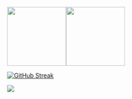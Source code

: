 [<img align="" height="137px" src="https://github-readme-stats.vercel.app/api?username=Waynenet&hide_title=true&hide_border=true&show_icons=true&include_all_commits=true&line_height=21&bg_color=0,EC6C6C,FFD479,FFFC79,73FA79&theme=graywhite&locale=cn" />](https://github.com/3194703513/3194703513)[<img align="" height="137px" src="https://github-readme-stats.vercel.app/api/top-langs/?username=Waynenet&hide_title=true&hide_border=true&layout=compact&bg_color=0,73FA79,73FDFF,D783FF&theme=graywhite&locale=cn" />](https://github.com/3194703513/3194703513)

[![GitHub Streak](http://github-readme-streak-stats.herokuapp.com?user=Waynenet&theme=github-light&hide_border=true&date_format=j%20M%5B%20Y%5D&locale=zh)](https://github.com/3194703513/3194703513)

[![](https://count.getloli.com/get/@Wayne?theme=asoul)](https://github.com/3194703513/3194703513)
